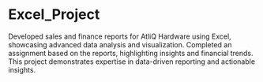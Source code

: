 # Excel_Project
Developed sales and finance reports for AtliQ Hardware using Excel, showcasing advanced data analysis and visualization. Completed an assignment based on the reports, highlighting insights and financial trends. This project demonstrates expertise in data-driven reporting and actionable insights.
